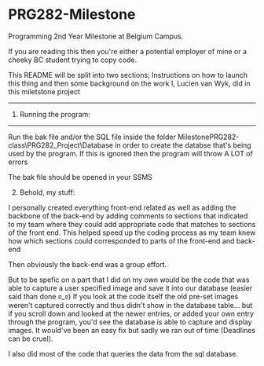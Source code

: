 # PRG282-Milestone
Programming 2nd Year Milestone at Belgium Campus.

If you are reading this then you're either a potential employer of mine or a cheeky BC student trying to copy code.

This README will be split into two sections; Instructions on how to launch this thing and then some background on the work I, Lucien van Wyk, did in this miletstone project

-------------------------
1) Running the program:
-------------------------
Run the bak file and/or the SQL file inside the folder 
MilestonePRG282-class\PRG282_Project\Database
in order to create the databse that's being used by the program. 
If this is ignored then the program will throw A LOT of errors

The bak file should be opened in your SSMS



 	
2) Behold, my stuff:
	

I personally created everything front-end related as well as adding the backbone of the back-end by adding comments to sections that indicated to my team where they could add appropriate code that matches to sections of the front end. This helped speed up the coding process as my team knew how which sections could corresponded to parts of the front-end and back-end

Then obviously the back-end was a group effort.

But to be spefic on a part that I did on my own would be the code that was able to capture a user specified image and save it into our database 
(easier said than done ಠ_ಠ)
If you look at the code itself the old pre-set images weren't captured correctly and thus didn't show in the database table... but if you scroll down and looked at the newer entries, or added your own entry through the program, you'd see the database is able to capture and display images. It would've been an easy fix but sadly we ran out of time (Deadlines can be cruel).

I also did most of the code that queries the data from the sql database.
	
